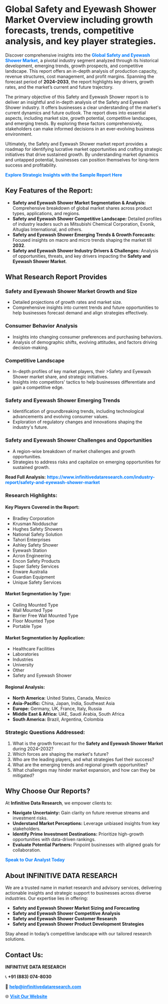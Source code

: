 <h1>Global Safety and Eyewash Shower Market Overview including growth forecasts, trends, competitive analysis, and key player strategies.</h1>
<p>
Discover comprehensive insights into the 
<a href="https://www.infinitivedataresearch.com/industry-report/safety-and-eyewash-shower-market" rel="dofollow" style="color: #007BFF; text-decoration: none;"><strong>Global Safety and Eyewash Shower Market</strong></a>, a pivotal industry segment analyzed through its historical development, emerging trends, growth prospects, and competitive landscape. This report offers an in-depth analysis of production capacity, revenue structures, cost management, and profit margins. Spanning the forecast period of <strong>2024–2033</strong>, the report highlights key drivers, growth rates, and the market’s current and future trajectory.
</p>
<p>
The primary objective of this Safety and Eyewash Shower report is to deliver an insightful and in-depth analysis of the Safety and Eyewash Shower industry. It offers businesses a clear understanding of the market's current dynamics and future outlook. The report dives into essential aspects, including market size, growth potential, competitive landscapes, and emerging trends. By exploring these factors comprehensively, stakeholders can make informed decisions in an ever-evolving business environment.
</p>
<p>
Ultimately, the Safety and Eyewash Shower market report provides a roadmap for identifying lucrative market opportunities and crafting strategic initiatives that drive sustained growth. By understanding market dynamics and untapped potential, businesses can position themselves for long-term success and profitability.
</p>
<p>
<a href="https://www.infinitivedataresearch.com/request-sample/reportId=102527" style="color: #007BFF; text-decoration: none;"><strong>Explore Strategic Insights with the Sample Report Here</strong></a>
</p>

<h2>Key Features of the Report:</h2>
<ul>
<li><strong>Safety and Eyewash Shower Market Segmentation & Analysis:</strong> Comprehensive breakdown of global market shares across product types, applications, and regions.</li>
<li><strong>Safety and Eyewash Shower Competitive Landscape:</strong> Detailed profiles of industry leaders such as Mitsubishi Chemical Corporation, Evonik, Altuglas International, and others.</li>
<li><strong>Safety and Eyewash Shower Emerging Trends & Growth Forecasts:</strong> Focused insights on macro and micro trends shaping the market till <strong>2032</strong>.</li>
<li><strong>Safety and Eyewash Shower Industry Drivers & Challenges:</strong> Analysis of opportunities, threats, and key drivers impacting the <strong>Safety and Eyewash Shower Market</strong>.</li>
</ul>

<h2>What Research Report Provides</h2>
<h3>Safety and Eyewash Shower Market Growth and Size</h3>
<ul>
<li>Detailed projections of growth rates and market size.</li>
<li>Comprehensive insights into current trends and future opportunities to help businesses forecast demand and align strategies effectively.</li>
</ul>

<h3>Consumer Behavior Analysis</h3>
<ul>
<li>Insights into changing consumer preferences and purchasing behaviors.</li>
<li>Analysis of demographic shifts, evolving attitudes, and factors driving decision-making.</li>
</ul>

<h3>Competitive Landscape</h3>
<ul>
<li>In-depth profiles of key market players, their >Safety and Eyewash Shower market share, and strategic initiatives.</li>
<li>Insights into competitors' tactics to help businesses differentiate and gain a competitive edge.</li>
</ul>

<h3>Safety and Eyewash Shower Emerging Trends</h3>
<ul>
<li>Identification of groundbreaking trends, including technological advancements and evolving consumer values.</li>
<li>Exploration of regulatory changes and innovations shaping the industry's future.</li>
</ul>

<h3>Safety and Eyewash Shower Challenges and Opportunities</h3>
<ul>
<li>A region-wise breakdown of market challenges and growth opportunities.</li>
<li>Strategies to address risks and capitalize on emerging opportunities for sustained growth.</li>
</ul>
<p><strong>Read Full Analysis:</strong> <a href="https://www.infinitivedataresearch.com/industry-report/safety-and-eyewash-shower-market" rel="dofollow" style="color: #007BFF; text-decoration: none;"><strong>https://www.infinitivedataresearch.com/industry-report/safety-and-eyewash-shower-market</strong></a></p>
<h3>Research Highlights:</h3>
<h4>Key Players Covered in the Report:</h4>
<ul><li>Bradley Corporation</li><li>Krusman Nodduschar</li><li>Hughes Safety Showers</li><li>National Safety Solution</li><li>Tahori Enterprises</li><li>Ashley Safety Shower</li><li>Eyewash Station</li><li>Acron Engineering</li><li>Encon Safety Products</li><li>Super Safety Services</li><li>Enware Australia</li><li>Guardian Equipment</li><li>Unique Safety Services</li></ul>
<h4>Market Segmentation by Type:</h4>
<ul><li>Ceiling Mounted Type</li><li>Wall Mounted Type</li><li>Barrier Free Wall Mounted Type</li><li>Floor Mounted Type</li><li>Portable Type</li></ul>
<h4>Market Segmentation by Application:</h4>
<ul><li>Healthcare Facilities</li><li>Laboratories</li><li>Industries</li><li>University</li><li>Other</li><li>Safety and Eyewash Shower</li></ul>

<h4>Regional Analysis:</h4>
<ul>
<li><strong>North America:</strong> United States, Canada, Mexico</li>
<li><strong>Asia-Pacific:</strong> China, Japan, India, Southeast Asia</li>
<li><strong>Europe:</strong> Germany, UK, France, Italy, Russia</li>
<li><strong>Middle East & Africa:</strong> UAE, Saudi Arabia, South Africa</li>
<li><strong>South America:</strong> Brazil, Argentina, Colombia</li>
</ul>

<h3>Strategic Questions Addressed:</h3>
<ol>
<li>What is the growth forecast for the <strong>Safety and Eyewash Shower Market</strong> during 2024–2032?</li>
<li>Which forces are shaping the market's future?</li>
<li>Who are the leading players, and what strategies fuel their success?</li>
<li>What are the emerging trends and regional growth opportunities?</li>
<li>What challenges may hinder market expansion, and how can they be mitigated?</li>
</ol>

<h2>Why Choose Our Reports?</h2>
<p>At <strong>Infinitive Data Research</strong>, we empower clients to:</p>
<ul>
<li><strong>Navigate Uncertainty:</strong> Gain clarity on future revenue streams and investment risks.</li>
<li><strong>Understand Market Perceptions:</strong> Leverage unbiased insights from key stakeholders.</li>
<li><strong>Identify Prime Investment Destinations:</strong> Prioritize high-growth opportunities with data-driven rankings.</li>
<li><strong>Evaluate Potential Partners:</strong> Pinpoint businesses with aligned goals for collaboration.</li>
</ul>
<p><a href="https://www.infinitivedataresearch.com/industry-report/safety-and-eyewash-shower-market" rel="dofollow" style="color: #007BFF; text-decoration: none;"><strong>Speak to Our Analyst Today</strong></a></p>

<h2>About INFINITIVE DATA RESEARCH</h2>
<p>We are a trusted name in market research and advisory services, delivering actionable insights and strategic support to businesses across diverse industries. Our expertise lies in offering:</p>
<ul>
<li><strong>Safety and Eyewash Shower Market Sizing and Forecasting</strong></li>
<li><strong>Safety and Eyewash Shower Competitive Analysis</strong></li>
<li><strong>Safety and Eyewash Shower Customer Research</strong></li>
<li><strong>Safety and Eyewash Shower Product Development Strategies</strong></li>
</ul>
<p>Stay ahead in today’s competitive landscape with our tailored research solutions.</p>

<h2>Contact Us:</h2>
<p><strong>INFINITIVE DATA RESEARCH</strong></p>
<p>📞 <strong>+91 (883) 074-8030</strong></p>
<p>📧 <strong><a href="mailto:help@infinitivedataresearch.com" style="color: #007BFF;">help@infinitivedataresearch.com</a></strong></p>
<p>🌐 <strong><a href="https://www.infinitivedataresearch.com" rel="dofollow" style="color: #007BFF;">Visit Our Website</a></strong></p>